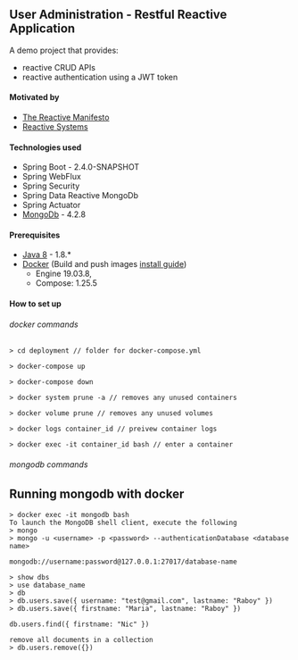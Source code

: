 ## User Administration - Restful Reactive Application
A demo project that provides:
* reactive CRUD APIs
* reactive authentication using a JWT token

#### Motivated by
* [The Reactive Manifesto](https://www.reactivemanifesto.org/)
* [Reactive Systems](https://www.youtube.com/watch?v=f-voUsRxw6c)

#### Technologies used
* Spring Boot - 2.4.0-SNAPSHOT
* Spring WebFlux
* Spring Security
* Spring Data Reactive MongoDb
* Spring Actuator
* [MongoDb](https://docs.mongodb.com/) - 4.2.8

#### Prerequisites
* [Java 8]() - 1.8.*
* [Docker](https://www.docker.com/) (Build and push images [install guide](https://docs.docker.com/install/))
    * Engine 19.03.8, 
    * Compose: 1.25.5

#### How to set up

###### docker commands
```
> cd deployment // folder for docker-compose.yml

> docker-compose up

> docker-compose down

> docker system prune -a // removes any unused containers 

> docker volume prune // removes any unused volumes 

> docker logs container_id // preivew container logs

> docker exec -it container_id bash // enter a container
```
###### mongodb commands


## Running mongodb with docker
```
> docker exec -it mongodb bash
To launch the MongoDB shell client, execute the following
> mongo
> mongo -u <username> -p <password> --authenticationDatabase <database name>

mongodb://username:password@127.0.0.1:27017/database-name

> show dbs
> use database_name
> db
> db.users.save({ username: "test@gmail.com", lastname: "Raboy" })
> db.users.save({ firstname: "Maria", lastname: "Raboy" })

db.users.find({ firstname: "Nic" })

remove all documents in a collection
> db.users.remove({})
```